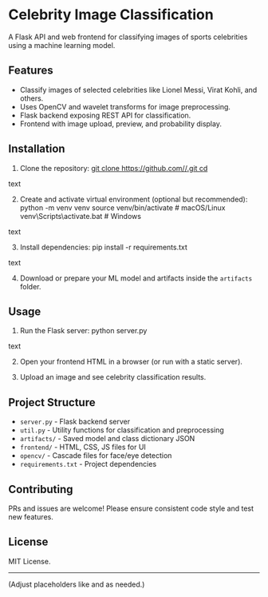 # Celebrity Image Classification

A Flask API and web frontend for classifying images of sports celebrities using a machine learning model.

## Features

- Classify images of selected celebrities like Lionel Messi, Virat Kohli, and others.
- Uses OpenCV and wavelet transforms for image preprocessing.
- Flask backend exposing REST API for classification.
- Frontend with image upload, preview, and probability display.

## Installation

1. Clone the repository:
[git clone https://github.com/<your-username>/<repo-name>.git
cd <repo-name>](https://github.com/Unique1606/Person-classification-using-ML.git)

text

2. Create and activate virtual environment (optional but recommended):
python -m venv venv
source venv/bin/activate # macOS/Linux
venv\Scripts\activate.bat # Windows

text

3. Install dependencies:
pip install -r requirements.txt

text

4. Download or prepare your ML model and artifacts inside the `artifacts` folder.

## Usage

1. Run the Flask server:
python server.py

text

2. Open your frontend HTML in a browser (or run with a static server).

3. Upload an image and see celebrity classification results.

## Project Structure

- `server.py` - Flask backend server
- `util.py` - Utility functions for classification and preprocessing
- `artifacts/` - Saved model and class dictionary JSON
- `frontend/` - HTML, CSS, JS files for UI
- `opencv/` - Cascade files for face/eye detection
- `requirements.txt` - Project dependencies

## Contributing

PRs and issues are welcome! Please ensure consistent code style and test new features.

## License

MIT License.

---

(Adjust placeholders like <your-username> and <repo-name> as needed.)
